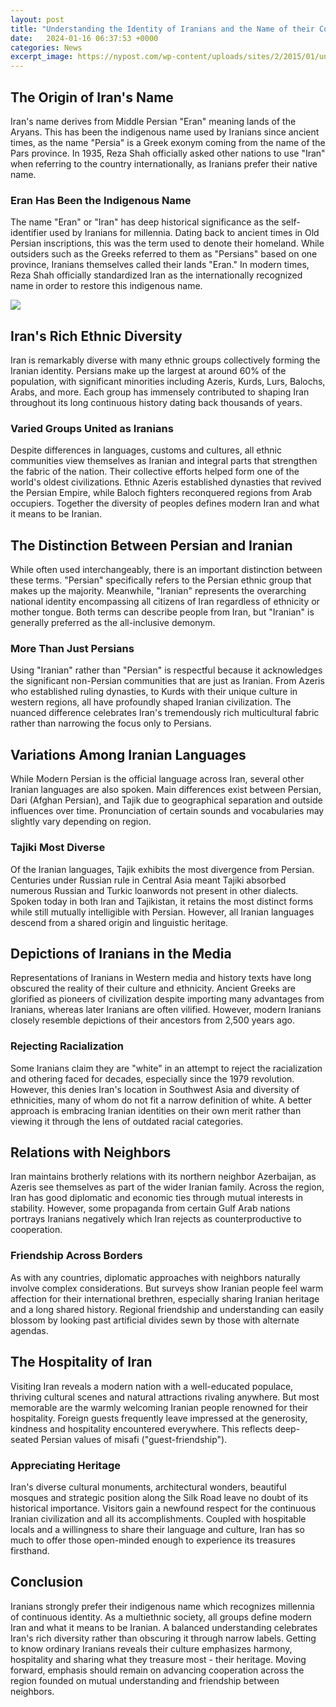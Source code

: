 ```yaml
---
layout: post
title: "Understanding the Identity of Iranians and the Name of their Country"
date:   2024-01-16 06:37:53 +0000
categories: News
excerpt_image: https://nypost.com/wp-content/uploads/sites/2/2015/01/unnamed-42.jpg?quality=90&amp;strip=all&amp;w=1144
---
```

## The Origin of Iran's Name 

Iran's name derives from Middle Persian "Eran" meaning lands of the Aryans. This has been the indigenous name used by Iranians since ancient times, as the name "Persia" is a Greek exonym coming from the name of the Pars province. In 1935, Reza Shah officially asked other nations to use "Iran" when referring to the country internationally, as Iranians prefer their native name.

### Eran Has Been the Indigenous Name 

The name "Eran" or "Iran" has deep historical significance as the self-identifier used by Iranians for millennia. Dating back to ancient times in Old Persian inscriptions, this was the term used to denote their homeland. While outsiders such as the Greeks referred to them as "Persians" based on one province, Iranians themselves called their lands "Eran." In modern times, Reza Shah officially standardized Iran as the internationally recognized name in order to restore this indigenous name.


![](https://nypost.com/wp-content/uploads/sites/2/2015/01/unnamed-42.jpg?quality=90&amp;strip=all&amp;w=1144)
## Iran's Rich Ethnic Diversity

Iran is remarkably diverse with many ethnic groups collectively forming the Iranian identity. Persians make up the largest at around 60% of the population, with significant minorities including Azeris, Kurds, Lurs, Balochs, Arabs, and more. Each group has immensely contributed to shaping Iran throughout its long continuous history dating back thousands of years. 

### Varied Groups United as Iranians

Despite differences in languages, customs and cultures, all ethnic communities view themselves as Iranian and integral parts that strengthen the fabric of the nation. Their collective efforts helped form one of the world's oldest civilizations. Ethnic Azeris established dynasties that revived the Persian Empire, while Baloch fighters reconquered regions from Arab occupiers. Together the diversity of peoples defines modern Iran and what it means to be Iranian.

## The Distinction Between Persian and Iranian

While often used interchangeably, there is an important distinction between these terms. "Persian" specifically refers to the Persian ethnic group that makes up the majority. Meanwhile, "Iranian" represents the overarching national identity encompassing all citizens of Iran regardless of ethnicity or mother tongue. Both terms can describe people from Iran, but "Iranian" is generally preferred as the all-inclusive demonym.

### More Than Just Persians

Using "Iranian" rather than "Persian" is respectful because it acknowledges the significant non-Persian communities that are just as Iranian. From Azeris who established ruling dynasties, to Kurds with their unique culture in western regions, all have profoundly shaped Iranian civilization. The nuanced difference celebrates Iran's tremendously rich multicultural fabric rather than narrowing the focus only to Persians.

## Variations Among Iranian Languages

While Modern Persian is the official language across Iran, several other Iranian languages are also spoken. Main differences exist between Persian, Dari (Afghan Persian), and Tajik due to geographical separation and outside influences over time. Pronunciation of certain sounds and vocabularies may slightly vary depending on region. 

### Tajiki Most Diverse

Of the Iranian languages, Tajik exhibits the most divergence from Persian. Centuries under Russian rule in Central Asia meant Tajiki absorbed numerous Russian and Turkic loanwords not present in other dialects. Spoken today in both Iran and Tajikistan, it retains the most distinct forms while still mutually intelligible with Persian. However, all Iranian languages descend from a shared origin and linguistic heritage.

## Depictions of Iranians in the Media

Representations of Iranians in Western media and history texts have long obscured the reality of their culture and ethnicity. Ancient Greeks are glorified as pioneers of civilization despite importing many advantages from Iranians, whereas later Iranians are often vilified. However, modern Iranians closely resemble depictions of their ancestors from 2,500 years ago.

### Rejecting Racialization 

Some Iranians claim they are "white" in an attempt to reject the racialization and othering faced for decades, especially since the 1979 revolution. However, this denies Iran's location in Southwest Asia and diversity of ethnicities, many of whom do not fit a narrow definition of white. A better approach is embracing Iranian identities on their own merit rather than viewing it through the lens of outdated racial categories.

## Relations with Neighbors

Iran maintains brotherly relations with its northern neighbor Azerbaijan, as Azeris see themselves as part of the wider Iranian family. Across the region, Iran has good diplomatic and economic ties through mutual interests in stability. However, some propaganda from certain Gulf Arab nations portrays Iranians negatively which Iran rejects as counterproductive to cooperation.

### Friendship Across Borders  

As with any countries, diplomatic approaches with neighbors naturally involve complex considerations. But surveys show Iranian people feel warm affection for their international brethren, especially sharing Iranian heritage and a long shared history. Regional friendship and understanding can easily blossom by looking past artificial divides sewn by those with alternate agendas.

## The Hospitality of Iran

Visiting Iran reveals a modern nation with a well-educated populace, thriving cultural scenes and natural attractions rivaling anywhere. But most memorable are the warmly welcoming Iranian people renowned for their hospitality. Foreign guests frequently leave impressed at the generosity, kindness and hospitality encountered everywhere. This reflects deep-seated Persian values of misafi ("guest-friendship").

### Appreciating Heritage

Iran's diverse cultural monuments, architectural wonders, beautiful mosques and strategic position along the Silk Road leave no doubt of its historical importance. Visitors gain a newfound respect for the continuous Iranian civilization and all its accomplishments. Coupled with hospitable locals and a willingness to share their language and culture, Iran has so much to offer those open-minded enough to experience its treasures firsthand. 

## Conclusion

Iranians strongly prefer their indigenous name which recognizes millennia of continuous identity. As a multiethnic society, all groups define modern Iran and what it means to be Iranian. A balanced understanding celebrates Iran's rich diversity rather than obscuring it through narrow labels. Getting to know ordinary Iranians reveals their culture emphasizes harmony, hospitality and sharing what they treasure most - their heritage. Moving forward, emphasis should remain on advancing cooperation across the region founded on mutual understanding and friendship between neighbors.